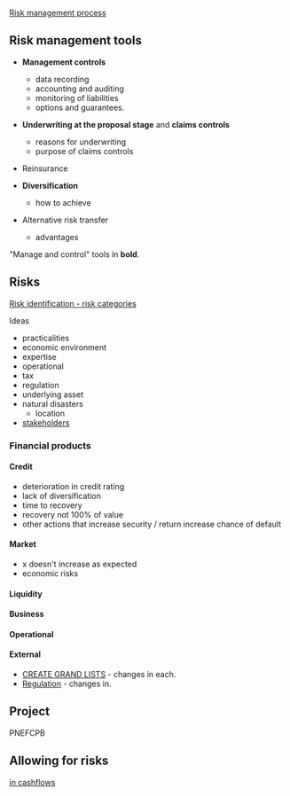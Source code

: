 [Risk management process](24-risk-governance.md#risk-management-process)

## Risk management tools

- **Management controls**
    - data recording
    - accounting and auditing
    - monitoring of liabilities
    - options and guarantees.

- **Underwriting at the proposal stage** and **claims controls**
    - reasons for underwriting
    - purpose of claims controls
- Reinsurance
- **Diversification**
    - how to achieve
- Alternative risk transfer
    - advantages

"Manage and control" tools in **bold**.


## Risks

[Risk identification - risk categories](25-risk-identification-and-classification.md#risk-categories)

Ideas

- practicalities
- economic environment
- expertise
- operational
- tax
- regulation
- underlying asset
- natural disasters
    - location
- [stakeholders](environment.md#stakeholders)

### Financial products

#### Credit

- deterioration in credit rating
- lack of diversification
- time to recovery
- recovery not 100% of value
- other actions that increase security / return increase chance of default

#### Market

- x doesn't increase as expected
- economic risks

#### Liquidity

#### Business

#### Operational



#### External

- [CREATE GRAND LISTS](environment.md) - changes in each.
- [Regulation](03-regulation.md) - changes in.

## Project

PNEFCPB

## Allowing for risks

[in cashflows](32-valuation-of-liabilities.md#different-methods-of-allowing-for-risk-in-cash-flows)
